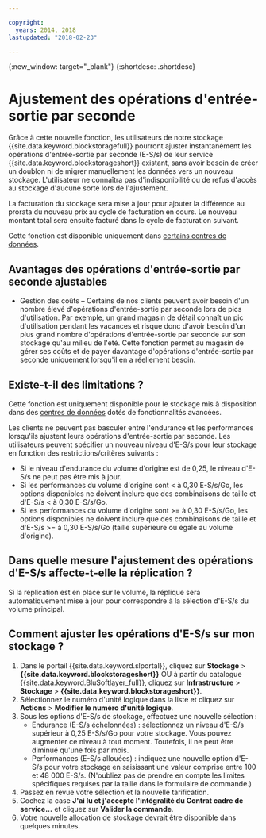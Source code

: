 ```yaml
---

copyright:
  years: 2014, 2018
lastupdated: "2018-02-23"

---
```

{:new_window: target="_blank"}
{:shortdesc: .shortdesc}

# Ajustement des opérations d'entrée-sortie par seconde

Grâce à cette nouvelle fonction, les utilisateurs de notre stockage {{site.data.keyword.blockstoragefull}} pourront ajuster instantanément les opérations d'entrée-sortie par seconde (E-S/s) de leur service {{site.data.keyword.blockstorageshort}} existant, sans avoir besoin de créer un doublon ni de migrer manuellement les données vers un nouveau stockage. L'utilisateur ne connaîtra pas d'indisponibilité ou de refus d'accès au stockage d'aucune sorte lors de l'ajustement.  

La facturation du stockage sera mise à jour pour ajouter la différence au prorata du nouveau prix au cycle de facturation en cours. Le nouveau montant total sera ensuite facturé dans le cycle de facturation suivant. 

Cette fonction est disponible uniquement dans [certains centres de données](new-ibm-block-and-file-storage-location-and-features.html).  

## Avantages des opérations d'entrée-sortie par seconde ajustables

- Gestion des coûts – Certains de nos clients peuvent avoir besoin d'un nombre élevé d'opérations d'entrée-sortie par seconde lors de pics d'utilisation. Par exemple, un grand magasin de détail connaît un pic d'utilisation pendant les vacances et risque donc d'avoir besoin d'un plus grand nombre d'opérations d'entrée-sortie par seconde sur son stockage qu'au milieu de l'été. Cette fonction permet au magasin de gérer ses coûts et de payer davantage d'opérations d'entrée-sortie par seconde uniquement lorsqu'il en a réellement besoin. 

## Existe-t-il des limitations ?

Cette fonction est uniquement disponible pour le stockage mis à disposition dans des [centres de données](new-ibm-block-and-file-storage-location-and-features.html) dotés de fonctionnalités avancées. 

Les clients ne peuvent pas basculer entre l'endurance et les performances lorsqu'ils ajustent leurs opérations d'entrée-sortie par seconde. Les utilisateurs peuvent spécifier un nouveau niveau d'E-S/s pour leur stockage en fonction des restrictions/critères suivants : 

- Si le niveau d'endurance du volume d'origine est de 0,25, le niveau d'E-S/s ne peut pas être mis à jour.
- Si les performances du volume d'origine sont < à 0,30 E-S/s/Go, les options disponibles ne doivent inclure que des combinaisons de taille et d'E-S/s < à 0,30 E-S/s/Go. 
- Si les performances du volume d'origine sont >= à 0,30 E-S/s/Go, les options disponibles ne doivent inclure que des combinaisons de taille et d'E-S/s >= à 0,30 E-S/s/Go (taille supérieure ou égale au volume d'origine).



## Dans quelle mesure l'ajustement des opérations d'E-S/s affecte-t-elle la réplication ?

Si la réplication est en place sur le volume, la réplique sera automatiquement mise à jour pour correspondre à la sélection d'E-S/s du volume principal.  

## Comment ajuster les opérations d'E-S/s sur mon stockage ?

1. Dans le portail {{site.data.keyword.slportal}}, cliquez sur **Stockage** > **{{site.data.keyword.blockstorageshort}}** OU à partir du catalogue {{site.data.keyword.BluSoftlayer_full}}, cliquez sur **Infrastructure** > **Stockage** > **{{site.data.keyword.blockstorageshort}}**.
2. Sélectionnez le numéro d'unité logique dans la liste et cliquez sur **Actions** > **Modifier le numéro d'unité logique**. 
3. Sous les options d'E-S/s de stockage, effectuez une nouvelle sélection :
    - Endurance (E-S/s échelonnées) : sélectionnez un niveau d'E-S/s supérieur à 0,25 E-S/s/Go pour votre stockage. Vous pouvez augmenter ce niveau à tout moment. Toutefois, il ne peut être diminué qu'une fois par mois. 
    - Performances (E-S/s allouées) : indiquez une nouvelle option d'E-S/s pour votre stockage en saisissant une valeur comprise entre 100 et 48 000 E-S/s. (N'oubliez pas de prendre en compte les limites spécifiques requises par la taille dans le formulaire de commande.)
4. Passez en revue votre sélection et la nouvelle tarification. 
5. Cochez la case **J'ai lu et j'accepte l'intégralité du Contrat cadre de service...** et cliquez sur **Valider la commande**. 
6. Votre nouvelle allocation de stockage devrait être disponible dans quelques minutes.
